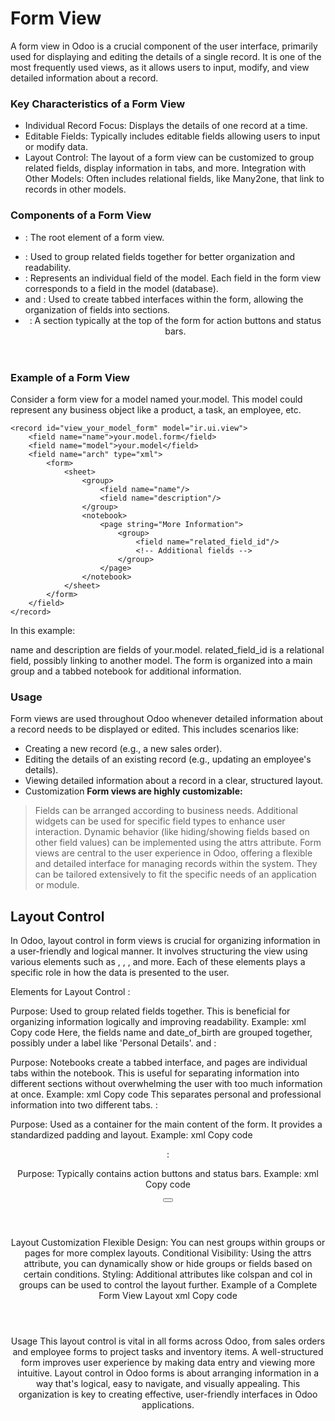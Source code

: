 # Form View
A form view in Odoo is a crucial component of the user interface, primarily used for displaying and editing the details of a single record. It is one of the most frequently used views, as it allows users to input, modify, and view detailed information about a record.

### Key Characteristics of a Form View
- Individual Record Focus: Displays the details of one record at a time.
- Editable Fields: Typically includes editable fields allowing users to input or modify data.
- Layout Control: The layout of a form view can be customized to group related fields, display information in tabs, and more.
Integration with Other Models: Often includes relational fields, like Many2one, that link to records in other models.
### Components of a Form View
- <form>: The root element of a form view.
- <group>: Used to group related fields together for better organization and readability.
- <field>: Represents an individual field of the model. Each field in the form view corresponds to a field in the model (database).
- <notebook> and <page>: Used to create tabbed interfaces within the form, allowing the organization of fields into sections.
- <header>: A section typically at the top of the form for action buttons and status bars.
### Example of a Form View
Consider a form view for a model named your.model. This model could represent any business object like a product, a task, an employee, etc.

```
<record id="view_your_model_form" model="ir.ui.view">
    <field name="name">your.model.form</field>
    <field name="model">your.model</field>
    <field name="arch" type="xml">
        <form>
            <sheet>
                <group>
                    <field name="name"/>
                    <field name="description"/>
                </group>
                <notebook>
                    <page string="More Information">
                        <group>
                            <field name="related_field_id"/>
                            <!-- Additional fields -->
                        </group>
                    </page>
                </notebook>
            </sheet>
        </form>
    </field>
</record>
```
In this example:

name and description are fields of your.model.
related_field_id is a relational field, possibly linking to another model.
The form is organized into a main group and a tabbed notebook for additional information.
### Usage
Form views are used throughout Odoo whenever detailed information about a record needs to be displayed or edited. This includes scenarios like:

- Creating a new record (e.g., a new sales order).
- Editing the details of an existing record (e.g., updating an employee's details).
- Viewing detailed information about a record in a clear, structured layout.
- Customization
**Form views are highly customizable:**

> Fields can be arranged according to business needs.
Additional widgets can be used for specific field types to enhance user interaction.
Dynamic behavior (like hiding/showing fields based on other field values) can be implemented using the attrs attribute.
Form views are central to the user experience in Odoo, offering a flexible and detailed interface for managing records within the system. They can be tailored extensively to fit the specific needs of an application or module.

## Layout Control
In Odoo, layout control in form views is crucial for organizing information in a user-friendly and logical manner. It involves structuring the view using various elements such as <group>, <notebook>, <page>, and more. Each of these elements plays a specific role in how the data is presented to the user.

Elements for Layout Control
<group>:

Purpose: Used to group related fields together. This is beneficial for organizing information logically and improving readability.
Example:
xml
Copy code
<group>
    <field name="name"/>
    <field name="date_of_birth"/>
</group>
Here, the fields name and date_of_birth are grouped together, possibly under a label like 'Personal Details'.
<notebook> and <page>:

Purpose: Notebooks create a tabbed interface, and pages are individual tabs within the notebook. This is useful for separating information into different sections without overwhelming the user with too much information at once.
Example:
xml
Copy code
<notebook>
    <page string="Personal Information">
        <group>
            <field name="nationality"/>
            <field name="language"/>
        </group>
    </page>
    <page string="Professional Information">
        <group>
            <field name="job_position"/>
            <field name="salary"/>
        </group>
    </page>
</notebook>
This separates personal and professional information into two different tabs.
<sheet>:

Purpose: Used as a container for the main content of the form. It provides a standardized padding and layout.
Example:
xml
Copy code
<sheet>
    <group>
        <field name="name"/>
        <!-- Other fields -->
    </group>
</sheet>
<header>:

Purpose: Typically contains action buttons and status bars.
Example:
xml
Copy code
<header>
    <button string="Confirm" type="object" name="action_confirm"/>
    <field name="state" widget="statusbar"/>
</header>
Layout Customization
Flexible Design: You can nest groups within groups or pages for more complex layouts.
Conditional Visibility: Using the attrs attribute, you can dynamically show or hide groups or fields based on certain conditions.
Styling: Additional attributes like colspan and col in groups can be used to control the layout further.
Example of a Complete Form View Layout
xml
Copy code
<form>
    <header>
        <!-- Action buttons and status bar -->
    </header>
    <sheet>
        <group>
            <field name="name"/>
            <notebook>
                <page string="Details">
                    <group>
                        <!-- Detailed fields here -->
                    </group>
                </page>
            </notebook>
        </group>
    </sheet>
</form>
Usage
This layout control is vital in all forms across Odoo, from sales orders and employee forms to project tasks and inventory items.
A well-structured form improves user experience by making data entry and viewing more intuitive.
Layout control in Odoo forms is about arranging information in a way that's logical, easy to navigate, and visually appealing. This organization is key to creating effective, user-friendly interfaces in Odoo applications.




